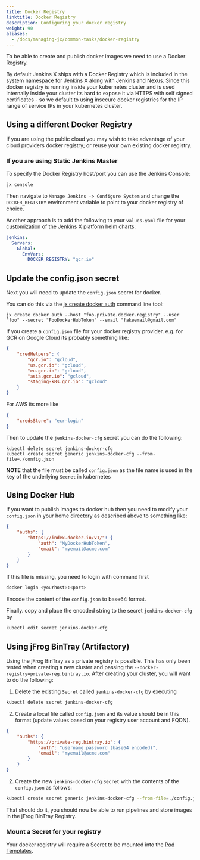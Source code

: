 ```yaml
---
title: Docker Registry
linktitle: Docker Registry
description: Configuring your docker registry
weight: 90
aliases:
  - /docs/managing-jx/common-tasks/docker-registry
---
```


To be able to create and publish docker images we need to use a Docker Registry.

By default Jenkins X ships with a Docker Registry which is included in the system namespace for Jenkins X along with Jenkins and Nexus. Since this docker registry is running inside your kubernetes cluster and is used internally inside your cluster its hard to expose it via HTTPS with self signed certificates - so we default to using insecure docker registries for the IP range of service IPs in your kubernetes cluster.

## Using a different Docker Registry

If you are using the public cloud you may wish to take advantage of your cloud providers docker registry; or reuse your own existing docker registry.

### If you are using Static Jenkins Master
To specify the Docker Registry host/port you can use the Jenkins Console:

```sh
jx console
```

Then navigate to `Manage Jenkins -> Configure System` and change the `DOCKER_REGISTRY` environment variable to point to your docker registry of choice.

Another approach is to add the following to your `values.yaml` file for your customization of the Jenkins X platform helm charts:

```yaml
jenkins:
  Servers:
    Global:
      EnvVars:
        DOCKER_REGISTRY: "gcr.io"
```

## Update the config.json secret

Next you will need to update the `config.json` secret for docker.

You can do this via the [jx create docker auth](/commands/jx_create_docker/) command line tool:

```
jx create docker auth --host "foo.private.docker.registry" --user "foo" --secret "FooDockerHubToken" --email "fakeemail@gmail.com"

```

If you create a `config.json` file for your docker registry provider. e.g. for GCR on Google Cloud its probably something like:


```json
{
    "credHelpers": {
        "gcr.io": "gcloud",
        "us.gcr.io": "gcloud",
        "eu.gcr.io": "gcloud",
        "asia.gcr.io": "gcloud",
        "staging-k8s.gcr.io": "gcloud"
    }
}
```

For AWS its more like

```json
{
	"credsStore": "ecr-login"
}
```

Then to update the `jenkins-docker-cfg` secret you can do the following:

```
kubectl delete secret jenkins-docker-cfg
kubectl create secret generic jenkins-docker-cfg --from-file=./config.json
```

**NOTE** that the file must be called `config.json` as the file name is used in the key of the underlying `Secret` in kubernetes

## Using Docker Hub

If you want to publish images to docker hub then you need to modify your `config.json` in your home directory as described above to something like:

```json
{
    "auths": {
        "https://index.docker.io/v1/": {
            "auth": "MyDockerHubToken",
            "email": "myemail@acme.com"
        }
    }
}
```

If this file is missing, you need to login with command first
```sh
docker login <yourhost>:<port>
```

Encode the content of the `config.json` to base64 format. 

Finally. copy and place the encoded string to the secret `jenkins-docker-cfg` by 
```sh
kubectl edit secret jenkins-docker-cfg
```

## Using jFrog BinTray (Artifactory)
Using the jFrog BinTray as a private registry is possible.  This has only been tested when creating a new cluster and passing the `--docker-registry=private-reg.bintray.io`.  After creating your cluster, you will want to do the following:

1. Delete the existing `Secret` called `jenkins-docker-cfg` by executing

```sh
kubectl delete secret jenkins-docker-cfg
```
2. Create a local file called `config.json` and its value should be in this format (update values based on your registry user account and FQDN).

```json
{
    "auths": {
        "https://private-reg.bintray.io": {
            "auth": "username:password (base64 encoded)",
            "email": "myemail@acme.com"
        }
    }
}
```
2. Create the new `jenkins-docker-cfg` `Secret` with the contents of the `config.json` as follows:

```sh
kubectl create secret generic jenkins-docker-cfg --from-file=./config.json
```

That should do it, you should now be able to run pipelines and store images in the jFrog BinTray Registry.


### Mount a Secret for your registry

Your docker registry will require a Secret to be mounted into the [Pod Templates](/docs/managing-jx/common-tasks/pod-templates/).

